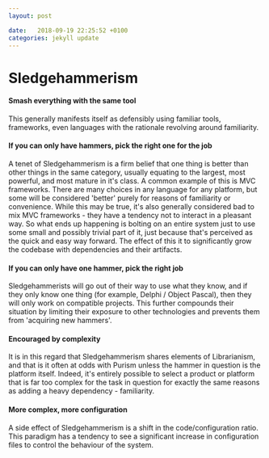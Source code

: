 ```yaml
---
layout: post

date:   2018-09-19 22:25:52 +0100
categories: jekyll update
---
```

Sledgehammerism
===============

#### Smash everything with the same tool

This generally manifests itself as defensibly using familiar tools,
frameworks, even languages with the rationale revolving around
familiarity.

#### If you can only have hammers, pick the right one for the job

A tenet of Sledgehammerism is a firm belief that one thing is better
than other things in the same category, usually equating to the largest,
most powerful, and most mature in it's class. A common example of this
is MVC frameworks. There are many choices in any language for any
platform, but some will be considered 'better' purely for reasons of
familiarity or convenience. While this may be true, it's also generally
considered bad to mix MVC frameworks - they have a tendency not to
interact in a pleasant way. So what ends up happening is bolting on an
entire system just to use some small and possibly trivial part of it,
just because that's perceived as the quick and easy way forward. The
effect of this it to significantly grow the codebase with dependencies
and their artifacts.

#### If you can only have one hammer, pick the right job

Sledgehammerists will go out of their way to use what they know, and if
they only know one thing (for example, Delphi / Object Pascal), then
they will only work on compatible projects. This further compounds their
situation by limiting their exposure to other technologies and prevents
them from 'acquiring new hammers'.

#### Encouraged by complexity

It is in this regard that Sledgehammerism shares elements of
Librarianism, and that is it often at odds with Purism unless the hammer
in question is the platform itself. Indeed, it's entirely possible to
select a product or platform that is far too complex for the task in
question for exactly the same reasons as adding a heavy dependency -
familiarity.

#### More complex, more configuration

A side effect of Sledgehammerism is a shift in the code/configuration
ratio. This paradigm has a tendency to see a significant increase in
configuration files to control the behaviour of the system.
